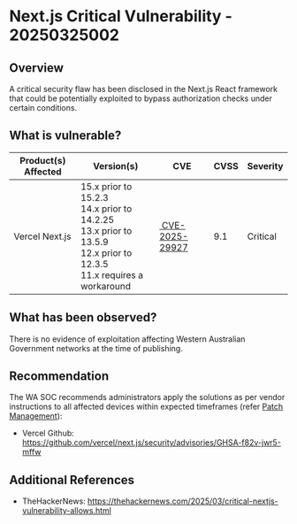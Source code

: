 # Next.js Critical Vulnerability - 20250325002

## Overview

A critical security flaw has been disclosed in the Next.js React framework that could be potentially exploited to bypass authorization checks under certain conditions.

## What is vulnerable?

| Product(s) Affected | Version(s)                                                                                                                          | CVE                                                                                                                  | CVSS | Severity |
| ------------------- | ----------------------------------------------------------------------------------------------------------------------------------- | -------------------------------------------------------------------------------------------------------------------- | ---- | -------- |
| Vercel Next.js      | 15.x prior to 15.2.3 <br> 14.x prior to 14.2.25 <br> 13.x prior to 13.5.9 <br> 12.x prior to 12.3.5 <br> 11.x requires a workaround | [ CVE-2025-29927](https://nvd.nist.gov/vuln/detail/CVE-2025-29927 "https://nvd.nist.gov/vuln/detail/CVE-2025-29927") | 9.1  | Critical |

## What has been observed?

There is no evidence of exploitation affecting Western Australian Government networks at the time of publishing.

## Recommendation

The WA SOC recommends administrators apply the solutions as per vendor instructions to all affected devices within expected timeframes (refer [Patch Management](../guidelines/patch-management.md)):

- Vercel Github: <https://github.com/vercel/next.js/security/advisories/GHSA-f82v-jwr5-mffw>

## Additional References

- TheHackerNews: <https://thehackernews.com/2025/03/critical-nextjs-vulnerability-allows.html>
